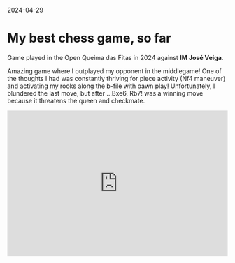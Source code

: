 2024-04-29
# My best chess game, so far

Game played in the Open Queima das Fitas in 2024 against **IM José Veiga**.

Amazing game where I outplayed my opponent in the middlegame! One of the thoughts I had was constantly thriving for piece activity (Nf4 maneuver) and activating my rooks along the b-file with pawn play! Unfortunately, I blundered the last move, but after ...Bxe6, Rb7! was a winning move because it threatens the queen and checkmate.

<div style="position: relative; padding-bottom: 66.25%; height: 0; overflow: hidden; max-width: 110%;">
    <iframe src="https://lichess.org/study/embed/novXTHuF/79qZR9Uy#last?theme=green&bg=light" style="position: absolute; top: 0; left: 0; width: 100%; height: 100%; border: 0;"></iframe>
</div>

